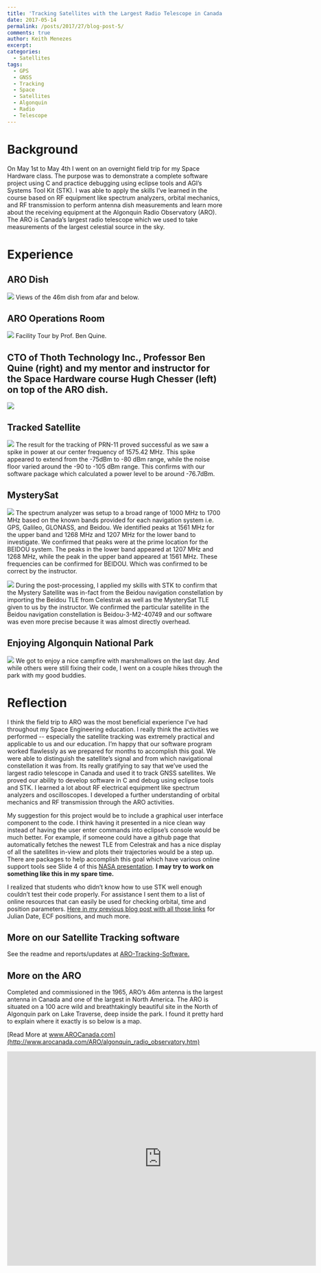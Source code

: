 ```yaml
---
title: 'Tracking Satellites with the Largest Radio Telescope in Canada'
date: 2017-05-14
permalink: /posts/2017/27/blog-post-5/
comments: true
author: Keith Menezes
excerpt:
categories:
  - Satellites
tags:
  - GPS
  - GNSS
  - Tracking
  - Space
  - Satellites
  - Algonquin
  - Radio
  - Telescope
---
```


# Background
On May 1st to May 4th I went on an overnight field trip for my Space Hardware class. The purpose was to demonstrate a complete software project using C and practice debugging using eclipse tools and AGI’s Systems Tool Kit (STK). I was able to apply the skills I’ve learned in the course based on RF equipment like spectrum analyzers, orbital mechanics, and RF transmission to perform antenna dish measurements and learn more about the receiving equipment at the Algonquin Radio Observatory (ARO). The ARO is Canada’s largest radio telescope which we used to take measurements of the largest celestial source in the sky.

# Experience
## ARO Dish
![](http://www.keithmenezes.ca/ARO-Tracking-Software/images/aro.jpg)
Views of the 46m dish from afar and below.

## ARO Operations Room
![](http://www.keithmenezes.ca/ARO-Tracking-Software/images/opsroom.jpg)
Facility Tour by Prof. Ben Quine.

## CTO of Thoth Technology Inc., Professor Ben Quine (right) and my mentor and instructor for the Space Hardware course Hugh Chesser (left) on top of the ARO dish.
![](http://www.keithmenezes.ca/ARO-Tracking-Software/images/dish.jpg)

## Tracked Satellite
![](http://www.keithmenezes.ca/ARO-Tracking-Software/images/TrackedSat.jpg)
The result for the tracking of PRN-11 proved successful as we saw a spike in power at our center frequency of 1575.42 MHz. This spike appeared to extend from the -75dBm to -80 dBm range, while the noise floor varied around the -90 to -105 dBm range. This confirms with our software package which calculated a power level to be around -76.7dBm.

## MysterySat
![](http://www.keithmenezes.ca/ARO-Tracking-Software/images/mysterysat.png)
The spectrum analyzer was setup to a broad range of 1000 MHz to 1700 MHz based on the known bands provided for each navigation system i.e. GPS, Galileo, GLONASS, and Beidou. We identified peaks at 1561 MHz for the upper band and 1268 MHz and 1207 MHz for the lower band to investigate. We confirmed that peaks were at the prime location for the BEIDOU system. The peaks in the lower band appeared at 1207 MHz and 1268 MHz, while the peak in the upper band appeared at 1561 MHz. These frequencies can be confirmed for BEIDOU. Which was confirmed to be correct by the instructor.

![](http://www.keithmenezes.ca/ARO-Tracking-Software/images/confirmsat.jpg)
During the post-processing, I applied my skills with STK to confirm that the Mystery Satellite was in-fact from the Beidou navigation constellation by importing the Beidou TLE from Celestrak as well as the MysterySat TLE given to us by the instructor. We confirmed the particular satellite in the Beidou navigation constellation is Beidou-3-M2-40749 and our software was even more precise because it was almost directly overhead.

## Enjoying Algonquin National Park
![](http://www.keithmenezes.ca/ARO-Tracking-Software/images/algonquin.jpg)
We got to enjoy a nice campfire with marshmallows on the last day. And while others were still fixing their code, I went on a couple hikes through the park with my good buddies.

# Reflection
I think the field trip to ARO was the most beneficial experience I’ve had throughout my Space Engineering education. I really think the activities we performed -- especially the satellite tracking was extremely practical and applicable to us and our education. I’m happy that our software program worked flawlessly as we prepared for months to accomplish this goal. We were able to distinguish the satellite’s signal and from which navigational constellation it was from. Its really gratifying to say that we’ve used the largest radio telescope in Canada and used it to track GNSS satellites. We proved our ability to develop software in C and debug using eclipse tools and STK. I learned a lot about RF electrical equipment like spectrum analyzers and oscilloscopes. I developed a further understanding of orbital mechanics and RF transmission through the ARO activities.

My suggestion for this project would be to include a graphical user interface component to the code. I think having it presented in a nice clean way instead of having the user enter commands into eclipse’s console would be much better. For example, if someone could have a github page that automatically fetches the newest TLE from Celestrak and has a nice display of all the satellites in-view and plots their trajectories would be a step up. There are packages to help accomplish this goal which have various online support tools see Slide 4 of this [NASA presentation](https://ntrs.nasa.gov/archive/nasa/casi.ntrs.nasa.gov/20160007351.pdf). **I may try to work on something like this in my spare time.**

I realized that students who didn’t know how to use STK well enough couldn’t test their code properly. For assistance I sent them to a list of online resources that can easily be used for checking orbital, time and position parameters. [Here in my previous blog post with all those links](http://www.keithmenezes.ca/posts/2017/03/blog-post-4/) for Julian Date, ECF positions, and much more.

## More on our Satellite Tracking software
See the readme and reports/updates at [ARO-Tracking-Software.](http://github.com/kmenezes/ARO-Tracking-Software)

## More on the ARO
Completed and commissioned in the 1965, ARO’s 46m antenna is the largest antenna in Canada and one of the largest in North America. The ARO is situated on a 100 acre wild and breathtakingly beautiful site in the North of Algonquin park on Lake Traverse, deep inside the park. I found it pretty hard to explain where it exactly is so below is a map.

[Read More at www.AROCanada.com](http://www.arocanada.com/ARO/algonquin_radio_observatory.htm)

<iframe width="720" height="500" frameborder="0" scrolling="no" marginheight="0" marginwidth="0" src="http://maps.google.com/maps?f=q&amp;hl=en&amp;geocode=&amp;q=45.954640,+-78.059600&amp;ie=UTF8&amp;t=h&amp;ll=45.961473,-78.055372&amp;spn=0.02667,0.052357&amp;z=14&amp;output=embed&amp;s=AARTsJqvEOLhW5qAHvD_XX-WBmn1g3WZFA"></iframe><br/>

<div id="fb-root"></div>
<script>(function(d, s, id) {
  var js, fjs = d.getElementsByTagName(s)[0];
  if (d.getElementById(id)) return;
  js = d.createElement(s); js.id = id;
  js.src = "//connect.facebook.net/en_US/sdk.js#xfbml=1&version=v2.8";
  fjs.parentNode.insertBefore(js, fjs);
}(document, 'script', 'facebook-jssdk'));</script>

<div class="fb-like" data-href="http://keithmenezes.ca/posts/2017/01/blog-post-5/" data-layout="standard" data-action="like" data-size="large" data-show-faces="true" data-share="false"></div>

<div class="fb-send" data-href="http://keithmenezes.ca/posts/2017/01/blog-post-5/"></div>
